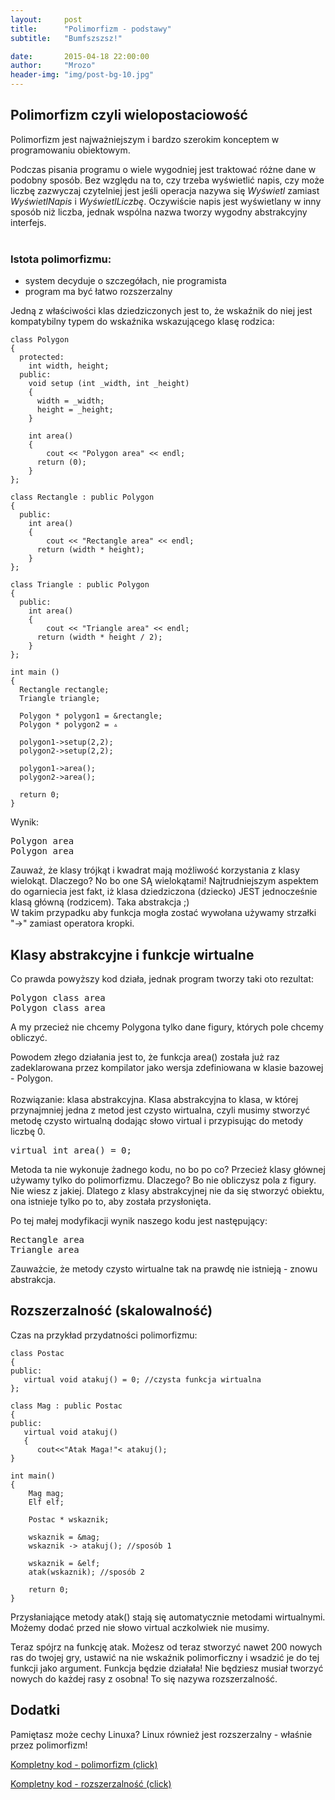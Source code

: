 ```yaml
---
layout:     post
title:      "Polimorfizm - podstawy"
subtitle:   "Bumfszszsz!"

date:       2015-04-18 22:00:00
author:     "Mrozo"
header-img: "img/post-bg-10.jpg"
---
```


<h2 class="section-heading toph">Polimorfizm czyli wielopostaciowość</h2>

<p class="midmar">Polimorfizm jest najważniejszym i bardzo szerokim konceptem w programowaniu obiektowym.</p>

<p class="midmar">Podczas pisania programu o wiele wygodniej jest traktować różne dane w podobny sposób. Bez względu na to, czy trzeba wyświetlić napis, czy może liczbę zazwyczaj czytelniej jest jeśli operacja nazywa się <i>Wyświetl</i> zamiast <i>WyświetlNapis</i> i <i>WyświetlLiczbę</i>. Oczywiście napis jest wyświetlany w inny sposób niż liczba, jednak wspólna nazwa tworzy wygodny abstrakcyjny interfejs.
<br><br>
<h3>Istota polimorfizmu:</h3>
<ul class="lowmar">
<li> system decyduje o szczegółach, nie programista </li>
<li> program ma być łatwo rozszerzalny </li>
</ul>
</p>

<p class="midmar">Jedną z właściwości klas dziedziczonych jest to, że wskaźnik do niej jest kompatybilny typem do wskaźnika wskazującego klasę rodzica:</p>

<pre class="colorx midmar"><code class="c++">class Polygon
{
  protected:
    int width, height;
  public:
    void setup (int _width, int _height)
    {
      width = _width;
      height = _height;
    }

    int area()
    {
        cout << "Polygon area" << endl;
      return (0);
    }
};

class Rectangle : public Polygon
{
  public:
    int area()
    {
        cout << "Rectangle area" << endl;
      return (width * height);
    }
};

class Triangle : public Polygon
{
  public:
    int area()
    {
        cout << "Triangle area" << endl;
      return (width * height / 2);
    }
};

int main ()
{
  Rectangle rectangle;
  Triangle triangle;

  Polygon * polygon1 = &rectangle;
  Polygon * polygon2 = &triangle;

  polygon1->setup(2,2);
  polygon2->setup(2,2);

  polygon1->area();
  polygon2->area();

  return 0;
}</code></pre>

<p class="lowmar">Wynik:</p>

<pre class="midmar">Polygon area
Polygon area</pre>

<p>Zauważ, że klasy trójkąt i kwadrat mają możliwość korzystania z klasy wielokąt. Dlaczego? No bo one SĄ wielokątami! Najtrudniejszym aspektem do ogarniecia jest fakt, iż klasa dziedziczona (dziecko) JEST jednocześnie klasą główną (rodzicem). Taka abstrakcja ;) <br>
W takim przypadku aby funkcja mogła zostać wywołana używamy strzałki "->" zamiast operatora kropki.</p>

<h2 class="section-heading toph">Klasy abstrakcyjne i funkcje wirtualne</h2>

<p class="lowmar">Co prawda powyższy kod działa, jednak program tworzy taki oto rezultat:</p>

<pre class="midmar">Polygon class area
Polygon class area</pre>

<p class="lowmar">A my przecież nie chcemy Polygona tylko dane figury, których pole chcemy obliczyć.</p>
<p class="midmar">Powodem złego działania jest to, że funkcja area() została już raz zadeklarowana przez kompilator jako wersja zdefiniowana w klasie bazowej - Polygon.<br><br>
Rozwiązanie: klasa abstrakcyjna.
Klasa abstrakcyjna to klasa, w której przynajmniej jedna z metod jest czysto wirtualna, czyli musimy stworzyć metodę czysto wirtualną dodając słowo <span class="blue">virtual</span> i przypisując do metody liczbę 0.</p>

<pre class="midmar">virtual int area() = 0;</pre>

<p class="lowmar">Metoda ta nie wykonuje żadnego kodu, no bo po co? Przecież klasy głównej używamy tylko do polimorfizmu. Dlaczego? Bo nie obliczysz pola z figury. Nie wiesz z jakiej. Dlatego z klasy abstrakcyjnej nie da się stworzyć obiektu, ona istnieje tylko po to, aby została przysłonięta. </p>

<p class="midmar">Po tej małej modyfikacji wynik naszego kodu jest następujący:</p>

<pre class="midmar">Rectangle area
Triangle area</pre>

<p>Zauważcie, że metody czysto wirtualne tak na prawdę nie istnieją - znowu abstrakcja.</p>

<h2 class="section-heading toph">Rozszerzalność (skalowalność)</h2>

<p class="midmar">Czas na przykład przydatności polimorfizmu:</p>

<pre class="colorx midmar"><code class="c++">class Postac
{
public:
   virtual void atakuj() = 0; //czysta funkcja wirtualna
};

class Mag : public Postac
{
public:
   virtual void atakuj()
   {
      cout<<"Atak Maga!"<<endl;
   }
};

class Elf : public Postac
{
public:
   virtual void atakuj()
   {
      cout<<"Atak Elfa!"<<endl;
   }
};

void atak(Postac *x) //ta funkcja jest mega uniwersalna!!!!
{
   x -> atakuj();
}

int main()
{
    Mag mag;
    Elf elf;

    Postac * wskaznik;

    wskaznik = &mag;
    wskaznik -> atakuj(); //sposób 1

    wskaznik = &elf;
    atak(wskaznik); //sposób 2

    return 0;
}</code></pre>

<p class="midmar">Przysłaniające metody atak() stają się automatycznie metodami wirtualnymi. Możemy dodać przed nie słowo virtual aczkolwiek nie musimy.</p>

<p class="midmar">Teraz spójrz na funkcję atak. Możesz od teraz stworzyć nawet 200 nowych ras do twojej gry, ustawić na nie wskaźnik polimorficzny i wsadzić je do tej funkcji jako argument. Funkcja będzie działała! Nie będziesz musiał tworzyć nowych do każdej rasy z osobna! To się nazywa rozszerzalność.</p>

<h2 class="section-heading toph">Dodatki</h2>

<p>Pamiętasz może cechy Linuxa? Linux również jest rozszerzalny - właśnie przez polimorfizm!</p>

<a href="../../../../files/lekcja10-polimorfizm.cpp" target="_blank">Kompletny kod - polimorfizm (click)</a>

<a href="../../../../files/lekcja10-rozszerzalnosc.cpp" target="_blank">Kompletny kod - rozszerzalność (click)</a>

